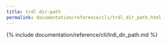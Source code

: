 ```yaml
---
title: trdl dir-path
permalink: documentation/reference/cli/trdl_dir_path.html
---
```


{% include documentation/reference/cli/trdl_dir_path.md %}
